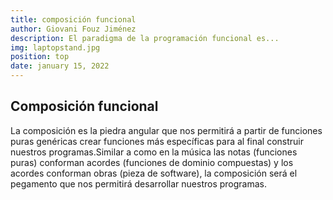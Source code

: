 ```yaml
---
title: composición funcional
author: Giovani Fouz Jiménez
description: El paradigma de la programación funcional es...
img: laptopstand.jpg
position: top
date: january 15, 2022
---
```


## Composición funcional
La composición es la piedra angular que nos permitirá a partir de 
funciones puras genéricas crear funciones más específicas para al 
final construir nuestros programas.Similar a como en la música las notas 
(funciones puras) conforman acordes (funciones de dominio compuestas)
y los acordes conforman obras (pieza de software), la composición será 
el pegamento que nos permitirá desarrollar nuestros programas.